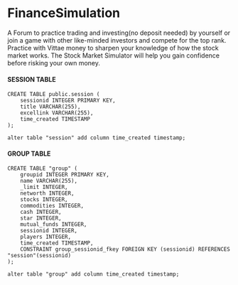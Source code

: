 # FinanceSimulation
A Forum to practice trading and investing(no deposit needed) by yourself or join a game with other  like-minded investors and compete for the top rank. Practice with Vittae money to sharpen your knowledge of how the stock market  works. The Stock Market Simulator will help you gain confidence before risking your own money.

<h4>SESSION TABLE</h4>

```
CREATE TABLE public.session (
    sessionid INTEGER PRIMARY KEY,
    title VARCHAR(255),
    excellink VARCHAR(255),
    time_created TIMESTAMP
);
```
```
alter table "session" add column time_created timestamp;
```
<h4>GROUP TABLE</h4>

```
CREATE TABLE "group" (
    groupid INTEGER PRIMARY KEY,
    name VARCHAR(255),
    _limit INTEGER,
    networth INTEGER,
    stocks INTEGER,
    commodities INTEGER,
    cash INTEGER,
    star INTEGER,
    mutual_funds INTEGER,
    sessionid INTEGER,
    players INTEGER,
    time_created TIMESTAMP,
    CONSTRAINT group_sessionid_fkey FOREIGN KEY (sessionid) REFERENCES "session"(sessionid)
);
```
```
alter table "group" add column time_created timestamp;
```
